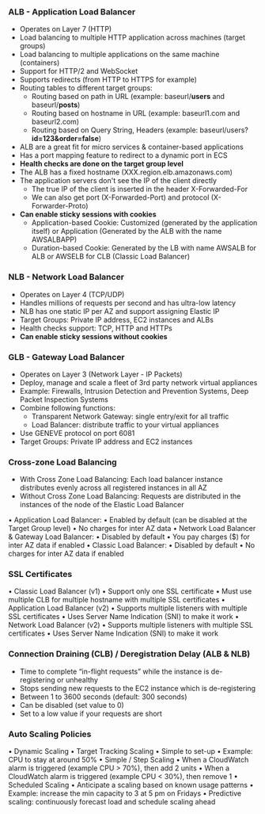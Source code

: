 ### ALB - Application Load Balancer
- Operates on Layer 7 (HTTP)
- Load balancing to multiple HTTP application across machines (target groups)
- Load balancing to multiple applications on the same machine (containers)
- Support for HTTP/2 and WebSocket
- Supports redirects (from HTTP to HTTPS for example)
- Routing tables to different target groups:
	- Routing based on path in URL (example: baseurl/**users** and baseurl/**posts**)
	- Routing based on hostname in URL (example: baseurl1.com and baseurl2.com)
	- Routing based on Query String, Headers (example: baseurl/users?**id=123&order=false**)
- ALB are a great fit for micro services & container-based applications
- Has a port mapping feature to redirect to a dynamic port in ECS
- **Health checks are done on the target group level**
- The ALB has a fixed hostname (XXX.region.elb.amazonaws.com)
- The application servers don't see the IP of the client directly
	- The true IP of the client is inserted in the header X-Forwarded-For
	- We can also get port (X-Forwarded-Port) and protocol (X-Forwarder-Proto)
-  **Can enable sticky sessions with cookies**
	- Application-based Cookie: Customized (generated by the application itself) or Application (Generated by the ALB with the name AWSALBAPP)
	- Duration-based Cookie: Generated by the LB with name AWSALB for ALB or AWSELB for CLB (Classic Load Balancer)

### NLB - Network Load Balancer
- Operates on Layer 4 (TCP/UDP)
- Handles millions of requests per second and has ultra-low latency
- NLB has one static IP per AZ and support assigning Elastic IP
- Target Groups: Private IP address, EC2 instances and ALBs
- Health checks support: TCP, HTTP and HTTPs
- **Can enable sticky sessions without cookies**

### GLB - Gateway Load Balancer
- Operates on Layer 3 (Network Layer - IP Packets)
- Deploy, manage and scale a fleet of 3rd party network virtual appliances
- Example: Firewalls, Intrusion Detection and Prevention Systems, Deep Packet Inspection Systems
- Combine following functions:
	- Transparent Network Gateway: single entry/exit for all traffic
	- Load Balancer: distribute traffic to your virtual appliances
- Use GENEVE protocol on port 6081
- Target Groups: Private IP address and EC2 instances

### Cross-zone Load Balancing
- With Cross Zone Load Balancing: Each load balancer instance distributes evenly
across all registered instances in all AZ
- Without Cross Zone Load Balancing: Requests are distributed in the instances of the
node of the Elastic Load Balancer

• Application Load Balancer:
	• Enabled by default (can be disabled at the Target Group level)
	• No charges for inter AZ data
• Network Load Balancer & Gateway Load Balancer:
	• Disabled by default
	• You pay charges ($) for inter AZ data if enabled
• Classic Load Balancer:
	• Disabled by default
	• No charges for inter AZ data if enabled

### SSL Certificates
• Classic Load Balancer (v1)
	• Support only one SSL certificate
	• Must use multiple CLB for multiple hostname with multiple SSL certificates
• Application Load Balancer (v2)
	• Supports multiple listeners with multiple SSL certificates
	• Uses Server Name Indication (SNI) to make it work
• Network Load Balancer (v2)
	• Supports multiple listeners with multiple SSL certificates
	• Uses Server Name Indication (SNI) to make it work

### Connection Draining (CLB) / Deregistration Delay (ALB & NLB)
- Time to complete “in-flight requests” while the
instance is de-registering or unhealthy
- Stops sending new requests to the EC2
instance which is de-registering
- Between 1 to 3600 seconds (default: 300
seconds)
- Can be disabled (set value to 0)
- Set to a low value if your requests are short

### Auto Scaling Policies
• Dynamic Scaling
	• Target Tracking Scaling
		• Simple to set-up
		• Example: CPU to stay at around 50%
	• Simple / Step Scaling
		• When a CloudWatch alarm is triggered (example CPU > 70%), then add 2 units
		• When a CloudWatch alarm is triggered (example CPU < 30%), then remove 1
• Scheduled Scaling
	• Anticipate a scaling based on known usage patterns
	• Example: increase the min capacity to 3 at 5 pm on Fridays
• Predictive scaling: continuously forecast load and schedule scaling ahead